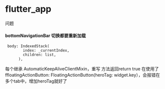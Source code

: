 # flutter_app
问题
#### bottomNavigationBar 切换都要重新加载
```
 body: IndexedStack(
        index: _currentIndex,
        children: list,
      ),
 ```
 每个继承 AutomaticKeepAliveClientMixin，重写 方法返回return true
 在使用了ffloatingActionButton: FloatingActionButton(heroTag: widget.key），会报错在多个tab中，增加heroTag就好了